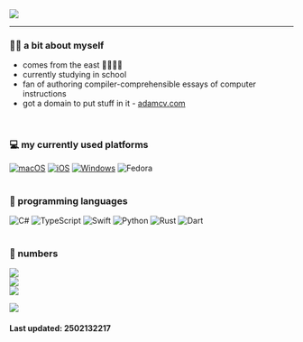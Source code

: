 <picture>
  <source
    srcset="https://readme-typing-svg.demolab.com?font=Noto+Sans&weight=600&size=23&duration=6000&pause=1000&color=FFFFFF&background=FFFFFF00&vCenter=true&width=600&height=38&lines=Hello%2C+world!+You+have+discovered+a+programmist!!!;%E4%BD%A0%E5%A5%BD%EF%BC%8C%E4%B8%96%E7%95%8C%EF%BC%81%E4%BD%A0%E5%8F%91%E7%8E%B0%E4%BA%86%E4%B8%80%E5%8F%AA%E9%87%8E%E7%94%9F%E7%9A%84%E7%A8%8B%E5%BA%8F%E7%8C%BF%EF%BC%81%EF%BC%81%EF%BC%81;%D0%9F%D1%80%D0%B8%D0%B2%D0%B5%D1%82%2C+%D0%BC%D0%B8%D1%80!+%D0%A2%D1%8B+%D0%BE%D1%82%D0%BA%D1%80%D1%8B%D0%BB%D0%B8+%D0%BF%D1%80%D0%BE%D0%B3%D1%80%D0%B0%D0%BC%D0%BC%D0%B8%D1%81%D1%82%D0%B0!!!"
    media="(prefers-color-scheme: dark)"
  />
  <source
    srcset="https://readme-typing-svg.demolab.com?font=Noto+Sans&weight=600&size=23&duration=6000&pause=1000&color=000000&background=FFFFFF00&vCenter=true&width=600&height=38&lines=Hello%2C+world!+You+have+discovered+a+programmer!!!;%E4%BD%A0%E5%A5%BD%EF%BC%8C%E4%B8%96%E7%95%8C%EF%BC%81%E4%BD%A0%E5%8F%91%E7%8E%B0%E4%BA%86%E4%B8%80%E5%8F%AA%E9%87%8E%E7%94%9F%E7%9A%84%E7%A8%8B%E5%BA%8F%E7%8C%BF%EF%BC%81%EF%BC%81%EF%BC%81;%D0%9F%D1%80%D0%B8%D0%B2%D0%B5%D1%82%2C+%D0%BC%D0%B8%D1%80!+%D0%A2%D1%8B+%D0%BE%D1%82%D0%BA%D1%80%D1%8B%D0%BB%D0%B8+%D0%BF%D1%80%D0%BE%D0%B3%D1%80%D0%B0%D0%BC%D0%BC%D0%B8%D1%81%D1%82%D0%B0!!!"
    media="(prefers-color-scheme: light), (prefers-color-scheme: no-preference)"
  />
  <img src="https://readme-typing-svg.demolab.com?font=Noto+Sans&weight=600&size=23&duration=6000&pause=1000&color=000000&background=FFFFFF00&vCenter=true&width=600&height=38&lines=Hello%2C+world!+You+have+discovered+a+programmer!!!;%E4%BD%A0%E5%A5%BD%EF%BC%8C%E4%B8%96%E7%95%8C%EF%BC%81%E4%BD%A0%E5%8F%91%E7%8E%B0%E4%BA%86%E4%B8%80%E5%8F%AA%E9%87%8E%E7%94%9F%E7%9A%84%E7%A8%8B%E5%BA%8F%E7%8C%BF%EF%BC%81%EF%BC%81%EF%BC%81;%D0%9F%D1%80%D0%B8%D0%B2%D0%B5%D1%82%2C+%D0%BC%D0%B8%D1%80!+%D0%A2%D1%8B+%D0%BE%D1%82%D0%BA%D1%80%D1%8B%D0%BB%D0%B8+%D0%BF%D1%80%D0%BE%D0%B3%D1%80%D0%B0%D0%BC%D0%BC%D0%B8%D1%81%D1%82%D0%B0!!!" />
</picture>

<hr/>

### 💆‍♂️ a bit about myself
- comes from the east 🍚🧑‍🌾🌾
- currently studying in school
- fan of authoring compiler-comprehensible essays of computer instructions
- got a domain to put stuff in it - [adamcv.com](https://adamcv.com)
<br>

### 💻 my currently used platforms
[![macOS](https://img.shields.io/badge/macOS%2015-4f4f4f?style=for-the-badge&logo=apple&logoColor=white)](https://www.apple.com/macos/)
[![iOS](https://img.shields.io/badge/iOS%2018-4f4f4f?style=for-the-badge&logo=apple&logoColor=white)](https://www.apple.com/ios/)
[![Windows](https://img.shields.io/badge/WINDOWS%2011-0078d4?style=for-the-badge&logo=windows11&logoColor=white)](https://www.microsoft.com/windows)
![Fedora](https://img.shields.io/badge/FEDORA-00A5FA.svg?style=for-the-badge&logo=Fedora&logoColor=white)
<br><br>

### 🌱 programming languages
![C#](https://img.shields.io/badge/-C%23-9264d5?style=for-the-badge&logo=C%23&logoColor=white)
![TypeScript](https://img.shields.io/badge/-TypeScript-265DB2?style=for-the-badge&logo=typescript&logoColor=white)
![Swift](https://img.shields.io/badge/-Swift-f05138?style=for-the-badge&logo=Swift&logoColor=white)
![Python](https://img.shields.io/badge/-Python-3776ab?style=for-the-badge&logo=Python&logoColor=white)
![Rust](https://img.shields.io/badge/-Rust-F23A12?style=for-the-badge&logo=rust&logoColor=white)
![Dart](https://img.shields.io/badge/-Dart-0B458B?style=for-the-badge&logo=dart&logoColor=white)
<br><br>

### 🔢 numbers
<picture>
  <source
    srcset="https://github-readme-stats.vercel.app/api?username=wind-explorer&show_icons=true&hide_title=true&theme=dracula"
    media="(prefers-color-scheme: dark)"
  />
  <source
    srcset="https://github-readme-stats.vercel.app/api?username=wind-explorer&show_icons=true&hide_title=true"
    media="(prefers-color-scheme: light), (prefers-color-scheme: no-preference)"
  />
  <img src="https://github-readme-stats.vercel.app/api?username=wind-explorer&show_icons=true&hide_title=true" />
</picture>

<br>

<picture>
  <source
    srcset="https://streak-stats.demolab.com/?user=Wind-Explorer&show_icons=true&hide_title=true&theme=dracula&card_width=468"
    media="(prefers-color-scheme: dark)"
  />
  <source
    srcset="https://streak-stats.demolab.com/?user=Wind-Explorer&show_icons=true&hide_title=true&card_width=468"
    media="(prefers-color-scheme: light), (prefers-color-scheme: no-preference)"
  />
  <img src="https://streak-stats.demolab.com/?user=Wind-Explorer&show_icons=true&hide_title=true&card_width=468" />
</picture>

<br>

<picture>
  <source
    srcset="https://github-readme-stats.vercel.app/api/top-langs/?username=Wind-Explorer&layout=compact&hide_title=true&card_width=468&theme=dracula"
    media="(prefers-color-scheme: dark)"
  />
  <source
    srcset="https://github-readme-stats.vercel.app/api/top-langs/?username=Wind-Explorer&layout=compact&hide_title=true&card_width=468"
    media="(prefers-color-scheme: light), (prefers-color-scheme: no-preference)"
  />
  <img src="https://github-readme-stats.vercel.app/api/top-langs/?username=Wind-Explorer&layout=compact&hide_title=true&card_width=468" />
</picture>


![](https://komarev.com/ghpvc/?username=wind-explorer)

#### Last updated: 2502132217
